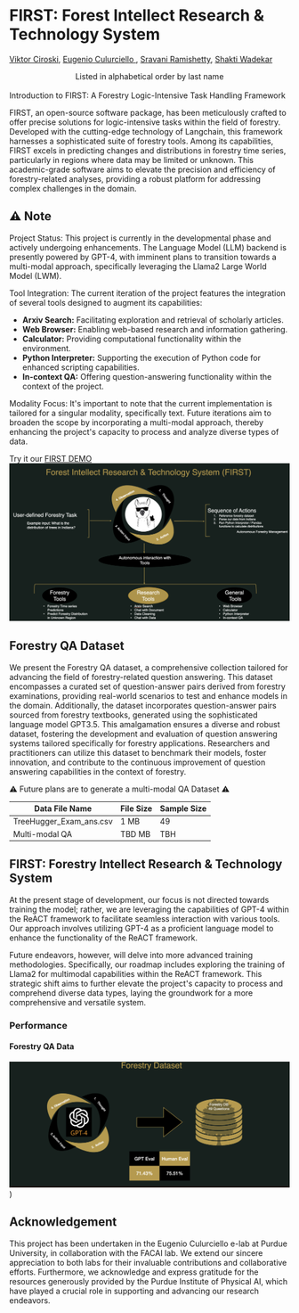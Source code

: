 # FIRST: Forest Intellect Research & Technology System

[Viktor Ciroski](https://viktor1223.github.io/ViktorCiroski.github.io/),
[Eugenio Culurciello ](https://www.linkedin.com/in/eugenioculurciello/),
[Sravani Ramishetty](https://www.linkedin.com/in/sravaniramishetty/),
[Shakti Wadekar](https://www.linkedin.com/in/shakti-nagnath-wadekar/)
<center>Listed in alphabetical order by last name</center>

<br>
Introduction to FIRST: A Forestry Logic-Intensive Task Handling Framework

FIRST, an open-source software package, has been meticulously crafted to offer precise solutions for logic-intensive tasks within the field of forestry. Developed with the cutting-edge technology of Langchain, this framework harnesses a sophisticated suite of forestry tools. Among its capabilities, FIRST excels in predicting changes and distributions in forestry time series, particularly in regions where data may be limited or unknown. This academic-grade software aims to elevate the precision and efficiency of forestry-related analyses, providing a robust platform for addressing complex challenges in the domain.



## ⚠️ Note
Project Status:
This project is currently in the developmental phase and actively undergoing enhancements. The Language Model (LLM) backend is presently powered by GPT-4, with imminent plans to transition towards a multi-modal approach, specifically leveraging the Llama2 Large World Model (LWM).

Tool Integration:
The current iteration of the project features the integration of several tools designed to augment its capabilities:
- **Arxiv Search:** Facilitating exploration and retrieval of scholarly articles.
- **Web Browser:** Enabling web-based research and information gathering.
- **Calculator:** Providing computational functionality within the environment.
- **Python Interpreter:** Supporting the execution of Python code for enhanced scripting capabilities.
- **In-context QA:** Offering question-answering functionality within the context of the project.

Modality Focus:
It's important to note that the current implementation is tailored for a singular modality, specifically text. Future iterations aim to broaden the scope by incorporating a multi-modal approach, thereby enhancing the project's capacity to process and analyze diverse types of data.

Try it our [FIRST DEMO]()
![FIRST System Overview](./md_imgs/Screenshot%202024-01-14%20at%201.13.34%20PM.png)

## Forestry QA Dataset

We present the Forestry QA dataset, a comprehensive collection tailored for advancing the field of forestry-related question answering. This dataset encompasses a curated set of question-answer pairs derived from forestry examinations, providing real-world scenarios to test and enhance models in the domain. Additionally, the dataset incorporates question-answer pairs sourced from forestry textbooks, generated using the sophisticated language model GPT3.5. This amalgamation ensures a diverse and robust dataset, fostering the development and evaluation of question answering systems tailored specifically for forestry applications. Researchers and practitioners can utilize this dataset to benchmark their models, foster innovation, and contribute to the continuous improvement of question answering capabilities in the context of forestry.

⚠️ Future plans are to generate a multi-modal QA Dataset ⚠️

| Data File Name | File Size | Sample Size |
|----------------|-----------|-------------|
| TreeHugger_Exam_ans.csv      | 1 MB     | 49        |
| Multi-modal QA    | TBD MB      | TBH         |


## FIRST: Forestry Intellect Research & Technology System 
At the present stage of development, our focus is not directed towards training the model; rather, we are leveraging the capabilities of GPT-4 within the ReACT framework to facilitate seamless interaction with various tools. Our approach involves utilizing GPT-4 as a proficient language model to enhance the functionality of the ReACT framework.

Future endeavors, however, will delve into more advanced training methodologies. Specifically, our roadmap includes exploring the training of Llama2 for multimodal capabilities within the ReACT framework. This strategic shift aims to further elevate the project's capacity to process and comprehend diverse data types, laying the groundwork for a more comprehensive and versatile system.
### Performance 
#### Forestry QA Data 
![Forestry QA 1/1/24 Results](./md_imgs/Screenshot%202024-01-14%20at%202.23.59%20PM.png))

## Acknowledgement 
This project has been undertaken in the Eugenio Culurciello e-lab at Purdue University, in collaboration with the FACAI lab. We extend our sincere appreciation to both labs for their invaluable contributions and collaborative efforts. Furthermore, we acknowledge and express gratitude for the resources generously provided by the Purdue Institute of Physical AI, which have played a crucial role in supporting and advancing our research endeavors.
